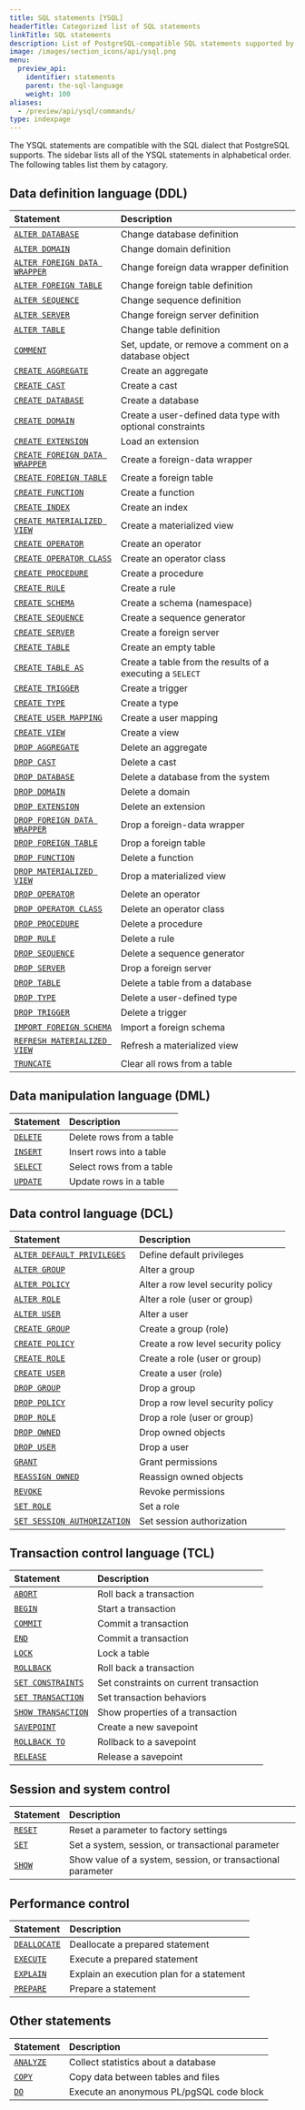 ```yaml
---
title: SQL statements [YSQL]
headerTitle: Categorized list of SQL statements
linkTitle: SQL statements
description: List of PostgreSQL-compatible SQL statements supported by Yugabyte SQL (YSQL)
image: /images/section_icons/api/ysql.png
menu:
  preview_api:
    identifier: statements
    parent: the-sql-language
    weight: 100
aliases:
  - /preview/api/ysql/commands/
type: indexpage
---
```

The YSQL statements are compatible with the SQL dialect that PostgreSQL supports. The sidebar lists all of the YSQL statements in alphabetical order. The following tables list them by catagory.

## Data definition language (DDL)

| Statement | Description |
| :-------- | :---------- |
| [`ALTER DATABASE`](ddl_alter_db) | Change database definition |
| [`ALTER DOMAIN`](ddl_alter_domain) | Change domain definition |
| [`ALTER FOREIGN DATA WRAPPER`](ddl_alter_foreign_data_wrapper) | Change foreign data wrapper definition |
| [`ALTER FOREIGN TABLE`](ddl_alter_foreign_table) | Change foreign table definition |
| [`ALTER SEQUENCE`](ddl_alter_sequence) | Change sequence definition |
| [`ALTER SERVER`](ddl_alter_server) | Change foreign server definition |
| [`ALTER TABLE`](ddl_alter_table) | Change table definition |
| [`COMMENT`](ddl_comment) | Set, update, or remove a comment on a database object |
| [`CREATE AGGREGATE`](ddl_create_aggregate) | Create an aggregate |
| [`CREATE CAST`](ddl_create_cast) | Create a cast |
| [`CREATE DATABASE`](ddl_create_database) | Create a database |
| [`CREATE DOMAIN`](ddl_create_domain) | Create a user-defined data type with optional constraints |
| [`CREATE EXTENSION`](ddl_create_extension) | Load an extension |
| [`CREATE FOREIGN DATA WRAPPER`](ddl_create_foreign_data_wrapper) | Create a foreign-data wrapper |
| [`CREATE FOREIGN TABLE`](ddl_create_foreign_table) | Create a foreign table |
| [`CREATE FUNCTION`](ddl_create_function) | Create a function |
| [`CREATE INDEX`](ddl_create_index/) | Create an index |
| [`CREATE MATERIALIZED VIEW`](ddl_create_matview) | Create a materialized view |
| [`CREATE OPERATOR`](ddl_create_operator) | Create an operator |
| [`CREATE OPERATOR CLASS`](ddl_create_operator_class) | Create an operator class |
| [`CREATE PROCEDURE`](ddl_create_procedure) | Create a procedure |
| [`CREATE RULE`](ddl_create_rule) | Create a rule |
| [`CREATE SCHEMA`](ddl_create_schema) | Create a schema (namespace) |
| [`CREATE SEQUENCE`](ddl_create_sequence) | Create a sequence generator |
| [`CREATE SERVER`](ddl_create_server) | Create a foreign server |
| [`CREATE TABLE`](ddl_create_table) | Create an empty table |
| [`CREATE TABLE AS`](ddl_create_table_as) | Create a table from the results of a executing a `SELECT` |
| [`CREATE TRIGGER`](ddl_create_trigger) | Create a trigger |
| [`CREATE TYPE`](ddl_create_type) | Create a type |
| [`CREATE USER MAPPING`](ddl_create_user_mapping) | Create a user mapping |
| [`CREATE VIEW`](ddl_create_view) | Create a view |
| [`DROP AGGREGATE`](ddl_drop_aggregate) | Delete an aggregate |
| [`DROP CAST`](ddl_drop_cast) | Delete a cast |
| [`DROP DATABASE`](ddl_drop_database) | Delete a database from the system |
| [`DROP DOMAIN`](ddl_drop_domain) | Delete a domain |
| [`DROP EXTENSION`](ddl_drop_extension) | Delete an extension |
| [`DROP FOREIGN DATA WRAPPER`](ddl_drop_foreign_data_wrapper) | Drop a foreign-data wrapper |
| [`DROP FOREIGN TABLE`](ddl_drop_foreign_table) | Drop a foreign table |
| [`DROP FUNCTION`](ddl_drop_function) | Delete a function |
| [`DROP MATERIALIZED VIEW`](ddl_drop_matview) | Drop a materialized view |
| [`DROP OPERATOR`](ddl_drop_operator) | Delete an operator |
| [`DROP OPERATOR CLASS`](ddl_drop_operator_class) | Delete an operator class |
| [`DROP PROCEDURE`](ddl_drop_procedure) | Delete a procedure |
| [`DROP RULE`](ddl_drop_rule) | Delete a rule |
| [`DROP SEQUENCE`](ddl_drop_sequence) | Delete a sequence generator |
| [`DROP SERVER`](ddl_drop_server) | Drop a foreign server |
| [`DROP TABLE`](ddl_drop_table) | Delete a table from a database |
| [`DROP TYPE`](ddl_drop_type) | Delete a user-defined type |
| [`DROP TRIGGER`](ddl_drop_trigger) | Delete a trigger |
| [`IMPORT FOREIGN SCHEMA`](ddl_import_foreign_schema) | Import a foreign schema |
| [`REFRESH MATERIALIZED VIEW`](ddl_refresh_matview) | Refresh a materialized view |
| [`TRUNCATE`](ddl_truncate) | Clear all rows from a table |

## Data manipulation language (DML)

| Statement | Description |
| :-------- | :---------- |
| [`DELETE`](dml_delete/) | Delete rows from a table |
| [`INSERT`](dml_insert) | Insert rows into a table |
| [`SELECT`](dml_select/) | Select rows from a table |
| [`UPDATE`](dml_update/) | Update rows in a table |

## Data control language (DCL)

| Statement | Description |
| :-------- | :---------- |
| [`ALTER DEFAULT PRIVILEGES`](dcl_alter_default_privileges) | Define default privileges |
| [`ALTER GROUP`](dcl_alter_group) | Alter a group |
| [`ALTER POLICY`](dcl_alter_policy) | Alter a row level security policy |
| [`ALTER ROLE`](dcl_alter_role) | Alter a role (user or group) |
| [`ALTER USER`](dcl_alter_user) | Alter a user |
| [`CREATE GROUP`](dcl_create_group) | Create a group (role) |
| [`CREATE POLICY`](dcl_create_policy) | Create a row level security policy |
| [`CREATE ROLE`](dcl_create_role) | Create a role (user or group) |
| [`CREATE USER`](dcl_create_user) | Create a user (role) |
| [`DROP GROUP`](dcl_drop_group) | Drop a group |
| [`DROP POLICY`](dcl_drop_policy) | Drop a row level security policy |
| [`DROP ROLE`](dcl_drop_role) | Drop a role (user or group) |
| [`DROP OWNED`](dcl_drop_owned) | Drop owned objects |
| [`DROP USER`](dcl_drop_user) | Drop a user |
| [`GRANT`](dcl_grant) | Grant permissions |
| [`REASSIGN OWNED`](dcl_reassign_owned) | Reassign owned objects |
| [`REVOKE`](dcl_revoke) | Revoke permissions |
| [`SET ROLE`](dcl_set_role) | Set a role |
| [`SET SESSION AUTHORIZATION`](dcl_set_session_authorization) | Set session authorization |

## Transaction control language (TCL)

| Statement | Description |
| :-------- | :---------- |
| [`ABORT`](txn_abort) | Roll back a transaction |
| [`BEGIN`](txn_begin/) | Start a transaction |
| [`COMMIT`](txn_commit) | Commit a transaction |
| [`END`](txn_end) | Commit a transaction |
| [`LOCK`](txn_lock) | Lock a table |
| [`ROLLBACK`](txn_rollback) | Roll back a transaction |
| [`SET CONSTRAINTS`](txn_set_constraints) | Set constraints on current transaction |
| [`SET TRANSACTION`](txn_set) | Set transaction behaviors |
| [`SHOW TRANSACTION`](txn_show) | Show properties of a transaction |
| [`SAVEPOINT`](savepoint_create) | Create a new savepoint |
| [`ROLLBACK TO`](savepoint_rollback) | Rollback to a savepoint |
| [`RELEASE`](savepoint_release) | Release a savepoint |

## Session and system control

| Statement | Description |
| :-------- | :---------- |
| [`RESET`](cmd_reset) | Reset a parameter to factory settings |
| [`SET`](cmd_set) | Set a system, session, or transactional parameter |
| [`SHOW`](cmd_show) | Show value of a system, session, or transactional parameter |

## Performance control

| Statement | Description |
| :-------- | :---------- |
| [`DEALLOCATE`](perf_deallocate) | Deallocate a prepared statement |
| [`EXECUTE`](perf_execute) | Execute a prepared statement |
| [`EXPLAIN`](perf_explain) | Explain an execution plan for a statement |
| [`PREPARE`](perf_prepare) | Prepare a statement |

## Other statements

| Statement | Description |
| :-------- | :---------- |
| [`ANALYZE`](cmd_analyze) | Collect statistics about a database |
| [`COPY`](cmd_copy) | Copy data between tables and files |
| [`DO`](cmd_do) | Execute an anonymous PL/pgSQL code block |
